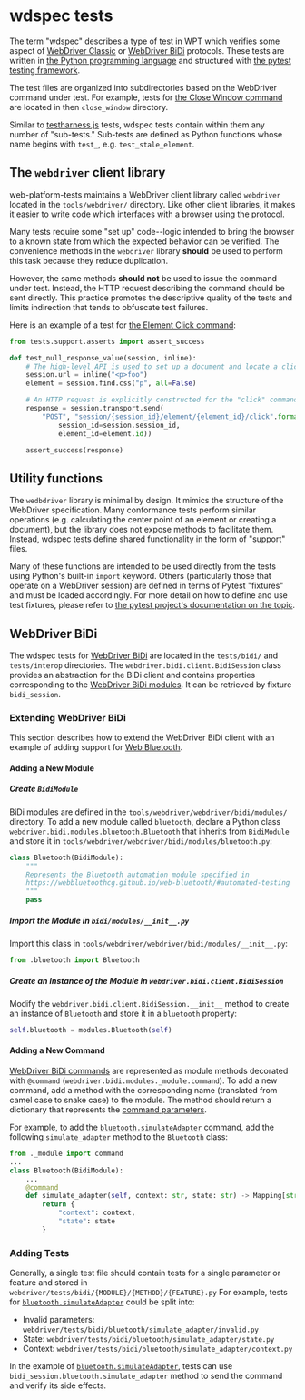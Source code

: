# wdspec tests

The term "wdspec" describes a type of test in WPT which verifies some aspect of
[WebDriver Classic](https://w3c.github.io/webdriver/) or 
[WebDriver BiDi](https://w3c.github.io/webdriver-bidi) protocols. These tests are
written in [the Python programming language](https://www.python.org/) and
structured with [the pytest testing
framework](https://docs.pytest.org/en/latest/).

The test files are organized into subdirectories based on the WebDriver
command under test. For example, tests for [the Close Window
command](https://w3c.github.io/webdriver/#close-window) are located in then
`close_window` directory.

Similar to [testharness.js](testharness) tests, wdspec tests contain within
them any number of "sub-tests." Sub-tests are defined as Python functions whose
name begins with `test_`, e.g. `test_stale_element`.

## The `webdriver` client library

web-platform-tests maintains a WebDriver client library called `webdriver`
located in the `tools/webdriver/` directory. Like other client libraries, it
makes it easier to write code which interfaces with a browser using the
protocol.

Many tests require some "set up" code--logic intended to bring the browser to a
known state from which the expected behavior can be verified. The convenience
methods in the `webdriver` library **should** be used to perform this task
because they reduce duplication.

However, the same methods **should not** be used to issue the command under
test. Instead, the HTTP request describing the command should be sent directly.
This practice promotes the descriptive quality of the tests and limits
indirection that tends to obfuscate test failures.

Here is an example of a test for [the Element Click
command](https://w3c.github.io/webdriver/#element-click):

```python
from tests.support.asserts import assert_success

def test_null_response_value(session, inline):
    # The high-level API is used to set up a document and locate a click target
    session.url = inline("<p>foo")
    element = session.find.css("p", all=False)

    # An HTTP request is explicitly constructed for the "click" command itself
    response = session.transport.send(
        "POST", "session/{session_id}/element/{element_id}/click".format(
            session_id=session.session_id,
            element_id=element.id))

    assert_success(response)
```

## Utility functions

The `wedbdriver` library is minimal by design. It mimics the structure of the
WebDriver specification. Many conformance tests perform similar operations
(e.g. calculating the center point of an element or creating a document), but
the library does not expose methods to facilitate them. Instead, wdspec tests
define shared functionality in the form of "support" files.

Many of these functions are intended to be used directly from the tests using
Python's built-in `import` keyword. Others (particularly those that operate on
a WebDriver session) are defined in terms of Pytest "fixtures" and must be
loaded accordingly. For more detail on how to define and use test fixtures,
please refer to [the pytest project's documentation on the
topic](https://docs.pytest.org/en/latest/fixture.html).

## WebDriver BiDi

The wdspec tests for [WebDriver BiDi](https://w3c.github.io/webdriver-bidi) are 
located in the `tests/bidi/` and `tests/interop` directories. 
The `webdriver.bidi.client.BidiSession` class provides an abstraction for the BiDi 
client and contains properties corresponding to the 
[WebDriver BiDi modules](https://w3c.github.io/webdriver-bidi/#protocol-modules). It 
can be retrieved by fixture `bidi_session`.  

### Extending WebDriver BiDi

This section describes how to extend the WebDriver BiDi client with an example of 
adding support for [Web Bluetooth](https://webbluetoothcg.github.io/web-bluetooth).

#### Adding a New Module

##### Create `BidiModule`

BiDi modules are defined in the `tools/webdriver/webdriver/bidi/modules/` directory.
To add a new module called `bluetooth`, declare a Python class 
`webdriver.bidi.modules.bluetooth.Bluetooth` that inherits from `BidiModule` and 
store it in `tools/webdriver/webdriver/bidi/modules/bluetooth.py`:

```python
class Bluetooth(BidiModule):
    """
    Represents the Bluetooth automation module specified in
    https://webbluetoothcg.github.io/web-bluetooth/#automated-testing
    """
    pass
```

##### Import the Module in `bidi/modules/__init__.py`

Import this class in `tools/webdriver/webdriver/bidi/modules/__init__.py`:

```python
from .bluetooth import Bluetooth
```

##### Create an Instance of the Module in `webdriver.bidi.client.BidiSession`

Modify the `webdriver.bidi.client.BidiSession.__init__` method to create an instance 
of `Bluetooth` and store it in a `bluetooth` property:

```python
self.bluetooth = modules.Bluetooth(self)
```

#### Adding a New Command

[WebDriver BiDi commands](https://w3c.github.io/webdriver-bidi/#commands) are 
represented as module methods decorated with 
`@command` (`webdriver.bidi.modules._module.command`). To add a new command, add 
a method with the corresponding name (translated from camel case to snake case) to 
the module. The method should return a dictionary that represents the 
[command parameters](https://w3c.github.io/webdriver-bidi/#command-command-parameters).

For example, to add the 
[`bluetooth.simulateAdapter`](https://w3c.github.io/webdriver-bidi/#command-command-parameters)
command, add the following `simulate_adapter` method to the `Bluetooth` class:

```python
from ._module import command
...
class Bluetooth(BidiModule):
    ...
    @command
    def simulate_adapter(self, context: str, state: str) -> Mapping[str, Any]:
        return {
            "context": context,
            "state": state
        }
```

### Adding Tests

Generally, a single test file should contain tests for a single parameter or feature 
and stored in `webdriver/tests/bidi/{MODULE}/{METHOD}/{FEATURE}.py`
For example, tests for 
[`bluetooth.simulateAdapter`](https://webbluetoothcg.github.io/web-bluetooth/#bluetooth-simulateAdapter-command) 
could be split into:
* Invalid parameters: `webdriver/tests/bidi/bluetooth/simulate_adapter/invalid.py`
* State: `webdriver/tests/bidi/bluetooth/simulate_adapter/state.py`
* Context: `webdriver/tests/bidi/bluetooth/simulate_adapter/context.py`

In the example of [`bluetooth.simulateAdapter`](https://w3c.github.io/webdriver-bidi/#command-command-parameters), 
tests can use `bidi_session.bluetooth.simulate_adapter` method to send the command 
and verify its side effects.
